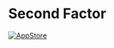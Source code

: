 # Second Factor

[![AppStore](http://ipfs.io/ipfs/QmUnS42gTaoKXs6Bdy6zCLut23bKeU7M4hpBzjcHWCQWno?filename=appstore.svg)](https://apps.apple.com/app/second-factor-hardware-otp/id1434079101)

